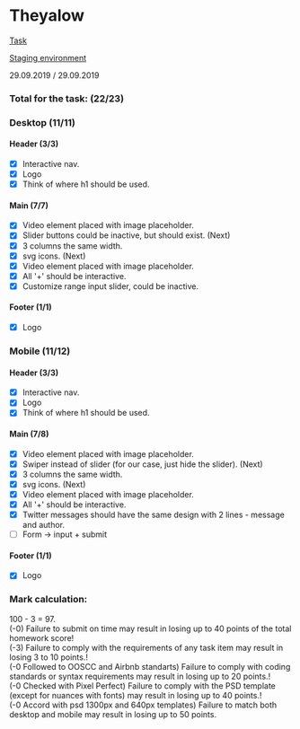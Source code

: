 # Theyalow
[Task](https://github.com/rolling-scopes-school/tasks/blob/master/tasks/markups/level%201/theyalow/theyalow-en.md)

[Staging environment](http://theyalow-dus.surge.sh/)

29.09.2019 / 29.09.2019

### Total for the task: (22/23)
### Desktop (11/11)

#### Header (3/3)
- [x] Interactive nav.
- [x] Logo
- [x] Think of where h1 should be used.
#### Main (7/7)
- [x] Video element placed with image placeholder.
- [x] Slider buttons could be inactive, but should exist.
(Next)
- [x] 3 columns the same width.
- [x] svg icons.
(Next)
- [x] Video element placed with image placeholder.
- [x] All '+' should be interactive.
- [x] Customize range input slider, could be inactive.
#### Footer (1/1)
- [x] Logo

### Mobile (11/12)

#### Header (3/3)
- [x] Interactive nav.
- [x] Logo
- [x] Think of where h1 should be used.
#### Main (7/8)
- [x] Video element placed with image placeholder.
- [x] Swiper instead of slider (for our case, just hide the slider).
(Next)
- [x] 3 columns the same width.
- [x] svg icons.
(Next)
- [x] Video element placed with image placeholder.
- [x] All '+' should be interactive.
- [x] Twitter messages should have the same design with 2 lines - message and author.
- [ ] Form -> input + submit
#### Footer (1/1)
- [x] Logo

### Mark calculation:
100 - 3 = 97.<br>
(-0) Failure to submit on time may result in losing up to 40 points of the total homework score!<br>
(-3) Failure to comply with the requirements of any task item may result in losing 3 to 10 points.!<br>
(-0 Followed to OOSCC and Airbnb standarts) Failure to comply with coding standards or syntax requirements may result in losing up to 20 points.!<br>
(-0 Checked with Pixel Perfect) Failure to comply with the PSD template (except for nuances with fonts) may result in losing up to 40 points.!<br>
(-0 Accord with psd 1300px and 640px templates) Failure to match both desktop and mobile may result in losing up to 50 points.
